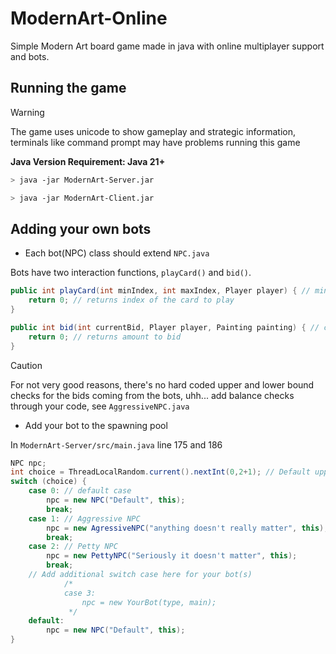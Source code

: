 # ModernArt-Online

Simple Modern Art board game made in java with online multiplayer support and bots.  

## Running the game

> [!WARNING]
> The game uses unicode to show gameplay and strategic information, terminals like command prompt may have problems running this game

**Java Version Requirement: Java 21+**
```bash
> java -jar ModernArt-Server.jar
```
```bash
> java -jar ModernArt-Client.jar
```

## Adding your own bots

- Each bot(NPC) class should extend `NPC.java`

Bots have two interaction functions, `playCard()` and `bid()`.
```java
public int playCard(int minIndex, int maxIndex, Player player) { // minimum index, maximum index, player class
    return 0; // returns index of the card to play
}
```

```java
public int bid(int currentBid, Player player, Painting painting) { // current bid, player class, paiting class
    return 0; // returns amount to bid 
}
```
> [!CAUTION]
> For not very good reasons, there's no hard coded upper and lower bound checks for the bids coming from the bots, uhh... add balance checks through your code, see `AggressiveNPC.java`


- Add your bot to the spawning pool

In `ModernArt-Server/src/main.java` line 175 and 186
```java
NPC npc;
int choice = ThreadLocalRandom.current().nextInt(0,2+1); // Default upper bound (2+1) increase '2' by one for each additional bot
switch (choice) {
    case 0: // default case
        npc = new NPC("Default", this);
        break;
    case 1: // Aggressive NPC
        npc = new AgressiveNPC("anything doesn't really matter", this);
        break;
    case 2: // Petty NPC
        npc = new PettyNPC("Seriously it doesn't matter", this);
        break;
    // Add additional switch case here for your bot(s)
            /*
            case 3:
                npc = new YourBot(type, main);
             */
    default:
        npc = new NPC("Default", this);
}
```

#

